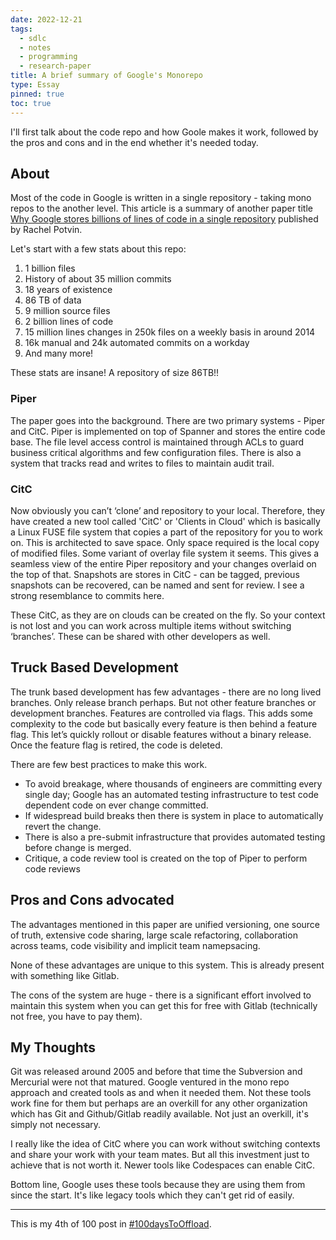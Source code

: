 ```yaml
---
date: 2022-12-21
tags:
  - sdlc
  - notes
  - programming
  - research-paper
title: A brief summary of Google's Monorepo
type: Essay
pinned: true
toc: true
---
```


I'll first talk about the code repo and how Goole makes it work, followed by the pros and cons and in the end whether it's needed today.

## About

Most of the code in Google is written in a single repository - taking mono repos to the another level. This article is a summary of another paper title [Why Google stores billions of lines of code in a single repository](https://dl.acm.org/doi/10.1145/2854146) published by Rachel Potvin.

Let's start with a few stats about this repo:

1. 1 billion files
2. History of about 35 million commits
3. 18 years of existence
4. 86 TB of data
5. 9 million source files
6. 2 billion lines of code
7. 15 million lines changes in 250k files on a weekly basis in around 2014
8. 16k manual and 24k automated commits on a workday
9. And many more!

These stats are insane! A repository of size 86TB!!

### Piper

The paper goes into the background. There are two primary systems - Piper and CitC. Piper is implemented on top of Spanner and stores the entire code base. The file level access control is maintained through ACLs to guard business critical algorithms and few configuration files. There is also a system that tracks read and writes to files to maintain audit trail.

### CitC

Now obviously you can’t ‘clone’ and repository to your local. Therefore, they have created a new tool called 'CitC' or 'Clients in Cloud' which is basically a Linux FUSE file system that copies a part of the repository for you to work on. This is architected to save space. Only space required is the local copy of modified files. Some variant of overlay file system it seems. This gives a seamless view of the entire Piper repository and your changes overlaid on the top of that. Snapshots are stores in CitC - can be tagged, previous snapshots can be recovered, can be named and sent for review. I see a strong resemblance to commits here.

These CitC, as they are on clouds can be created on the fly. So your context is not lost and you can work across multiple items without switching ‘branches’. These can be shared with other developers as well.

## Truck Based Development

The trunk based development has few advantages - there are no long lived branches. Only release branch perhaps. But not other feature branches or development branches. Features are controlled via flags. This adds some complexity to the code but basically every feature is then behind a feature flag. This let’s quickly rollout or disable features without a binary release. Once the feature flag is retired, the code is deleted.

There are few best practices to make this work.

- To avoid breakage, where thousands of engineers are committing every single day; Google has an automated testing infrastructure to test code dependent code on ever change committed.
- If widespread build breaks then there is system in place to automatically revert the change.
- There is also a pre-submit infrastructure that provides automated testing before change is merged.
- Critique, a code review tool is created on the top of Piper to perform code reviews

## Pros and Cons advocated

The advantages mentioned in this paper are unified versioning, one source of truth, extensive code sharing, large scale refactoring, collaboration across teams, code visibility and implicit team namepsacing.

None of these advantages are unique to this system. This is already present with something like Gitlab.

The cons of the system are huge - there is a significant effort involved to maintain this system when you can get this for free with Gitlab (technically not free, you have to pay them).

## My Thoughts
Git was released around 2005 and before that time the Subversion and Mercurial were not that matured. Google ventured in the mono repo approach and created tools as and when it needed them. Not these tools work fine for them but perhaps are an overkill for any other organization which has Git and Github/Gitlab readily available. Not just an overkill, it's simply not necessary.

I really like the idea of CitC where you can work without switching contexts and share your work with your team mates. But all this investment just to achieve that is not worth it. Newer tools like Codespaces can enable CitC.

Bottom line, Google uses these tools because they are using them from since the start. It's like legacy tools which they can't get rid of easily. 

---

This is my 4th of 100 post in [#100daysToOffload](https://100daystooffload.com/).